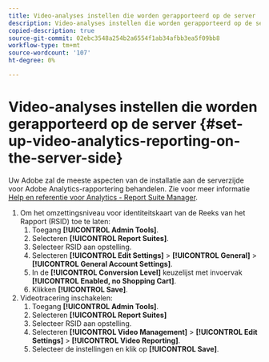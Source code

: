 ```yaml
---
title: Video-analyses instellen die worden gerapporteerd op de server
description: Video-analyses instellen die worden gerapporteerd op de server
copied-description: true
source-git-commit: 02ebc3548a254b2a6554f1ab34afbb3ea5f09bb8
workflow-type: tm+mt
source-wordcount: '107'
ht-degree: 0%

---
```


# Video-analyses instellen die worden gerapporteerd op de server {#set-up-video-analytics-reporting-on-the-server-side}

Uw Adobe zal de meeste aspecten van de installatie aan de serverzijde voor Adobe Analytics-rapportering behandelen. Zie voor meer informatie [Help en referentie voor Analytics - Report Suite Manager](https://microsite.omniture.com/t2/help/en_US/reference/#Report_Suite_Manager).
1. Om het omzettingsniveau voor identiteitskaart van de Reeks van het Rapport (RSID) toe te laten:
   1. Toegang **[!UICONTROL Admin Tools]**.
   1. Selecteren **[!UICONTROL Report Suites]**.
   1. Selecteer RSID aan opstelling.
   1. Selecteren **[!UICONTROL Edit Settings]** > **[!UICONTROL General]** > **[!UICONTROL General Account Settings]**.
   1. In de **[!UICONTROL Conversion Level]** keuzelijst met invoervak **[!UICONTROL Enabled, no Shopping Cart]**.
   1. Klikken **[!UICONTROL Save]**.
1. Videotracering inschakelen:
   1. Toegang **[!UICONTROL Admin Tools]**.
   1. Selecteren **[!UICONTROL Report Suites]**
   1. Selecteer RSID aan opstelling.
   1. Selecteren **[!UICONTROL Video Management]** > **[!UICONTROL Edit Settings]** > **[!UICONTROL Video Reporting]**.
   1. Selecteer de instellingen en klik op **[!UICONTROL Save]**.
